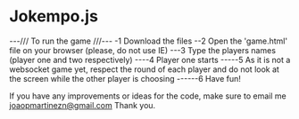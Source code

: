 # Jokempo.js

---/// To run the game ///---
-1 Download the files 
--2 Open the 'game.html' file on your browser (please, do not use IE)
---3 Type the players names (player one and two respectively) 
----4 Player one starts
-----5 As it is not a websocket game yet, respect the round of each player and do not look at the screen while the other player is choosing
------6 Have fun!


If you have any improvements or ideas for the code, make sure to email me joaopmartinezn@gmail.com
Thank you.
